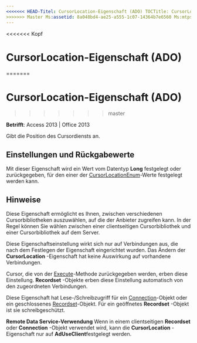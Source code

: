 ```yaml
---
<<<<<<< HEAD-Titel: CursorLocation-Eigenschaft (ADO) TOCTitle: CursorLocation-Eigenschaft (ADO) === Titel: CursorLocation-Eigenschaft (ADO) TOCTitle: CursorLocation-Eigenschaft (ADO)
>>>>>>> Master Ms:assetid: 8a048bd4-ae25-a555-1c07-14364b7e6560 Ms:mtpsurl: https://msdn.microsoft.com/library/JJ249606(v=office.15) Ms:contentKeyID: 48546182 ms.date: 09/18/2015 Mtps_version: Office. 15
---
```


<<<<<<< Kopf
# <a name="cursorlocation-property-ado"></a>CursorLocation-Eigenschaft (ADO)
=======
# <a name="cursorlocation-property-ado"></a>CursorLocation-Eigenschaft (ADO)
>>>>>>> master


**Betrifft**: Access 2013 | Office 2013

Gibt die Position des Cursordiensts an.

## <a name="settings-and-return-values"></a>Einstellungen und Rückgabewerte

Mit dieser Eigenschaft wird ein Wert vom Datentyp **Long** festgelegt oder zurückgegeben, für den einer der [CursorLocationEnum](cursorlocationenum.md)-Werte festgelegt werden kann.

## <a name="remarks"></a>Hinweise

Diese Eigenschaft ermöglicht es Ihnen, zwischen verschiedenen Cursorbibliotheken auszuwählen, auf die der Anbieter zugreifen kann. In der Regel können Sie wählen zwischen einer clientseitigen Cursorbibliothek und einer Cursorbibliothek auf dem Server.

Diese Eigenschaftseinstellung wirkt sich nur auf Verbindungen aus, die nach dem Festlegen der Eigenschaft eingerichtet wurden. Das Ändern der **CursorLocation** -Eigenschaft hat keine Auswirkung auf vorhandene Verbindungen.

Cursor, die von der [Execute](https://msdn.microsoft.com/library/jj249832\(v=office.15\))-Methode zurückgegeben werden, erben diese Einstellung. **Recordset** -Objekte erben diese Einstellung automatisch von den zugeordneten Verbindungen.

Diese Eigenschaft hat Lese-/Schreibzugriff für ein [Connection](connection-object-ado.md)-Objekt oder ein geschlossenes [Recordset](recordset-object-ado.md)-Objekt. Für ein geöffnetes **Recordset** -Objekt ist sie schreibgeschützt.

**Remote Data Service-Verwendung** Wenn in einem clientseitigen **Recordset** oder **Connection** -Objekt verwendet wird, kann die **CursorLocation** -Eigenschaft nur auf **AdUseClient**festgelegt werden.

